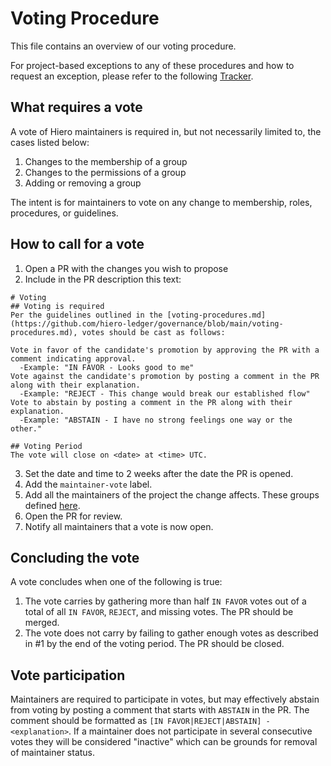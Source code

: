 # Voting Procedure

This file contains an overview of our voting procedure.

For project-based exceptions to any of these procedures and how to request an exception, please refer to the following [Tracker](https://github.com/hiero-ledger/governance/blob/main/project-rules-exceptions.md).
                                                                                                                                 
## What requires a vote
                                                                                                                                 
A vote of Hiero maintainers is required in, but not necessarily limited to, the cases listed below:

1. Changes to the membership of a group
2. Changes to the permissions of a group
3. Adding or removing a group

The intent is for maintainers to vote on any change to membership, roles, procedures, or guidelines.

## How to call for a vote

1. Open a PR with the changes you wish to propose
2. Include in the PR description this text:

```
# Voting
## Voting is required
Per the guidelines outlined in the [voting-procedures.md](https://github.com/hiero-ledger/governance/blob/main/voting-procedures.md), votes should be cast as follows:

Vote in favor of the candidate's promotion by approving the PR with a comment indicating approval.
  -Example: "IN FAVOR - Looks good to me"
Vote against the candidate's promotion by posting a comment in the PR along with their explanation.
  -Example: "REJECT - This change would break our established flow"
Vote to abstain by posting a comment in the PR along with their explanation.
  -Example: "ABSTAIN - I have no strong feelings one way or the other."

## Voting Period
The vote will close on <date> at <time> UTC.
```

3. Set the date and time to 2 weeks after the date the PR is opened.
4. Add the `maintainer-vote` label.
5. Add all the maintainers of the project the change affects. These groups defined [here](https://github.com/hiero-ledger/governance/blob/main/config.yaml).
6. Open the PR for review.
7. Notify all maintainers that a vote is now open.

## Concluding the vote

A vote concludes when one of the following is true:

1. The vote carries by gathering more than half `IN FAVOR` votes out of a total of all `IN FAVOR`, `REJECT`, and missing votes. The PR should be merged.
2. The vote does not carry by failing to gather enough votes as described in #1 by the end of the voting period. The PR should be closed.

## Vote participation

Maintainers are required to participate in votes, but may effectively abstain from voting by posting a comment that starts with `ABSTAIN` in the PR. The comment should be formatted as `[IN FAVOR|REJECT|ABSTAIN] - <explanation>`.  If a maintainer does not participate in several consecutive votes they will be considered "inactive" which can be grounds for removal of maintainer status.
